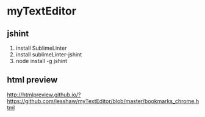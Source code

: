 # myTextEditor

## jshint 

1. install SublimeLinter
2. install sublimeLinter-jshint
3. node install -g jshint

## html preview

http://htmlpreview.github.io/?https://github.com/jesshaw/myTextEditor/blob/master/bookmarks_chrome.html